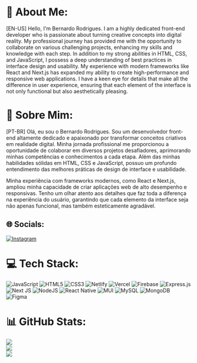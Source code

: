 # 💫 About Me:
[EN-US]
Hello, I'm Bernardo Rodrigues.
I am a highly dedicated front-end developer who is passionate about turning creative concepts into digital reality. My professional journey has provided me with the opportunity to collaborate on various challenging projects, enhancing my skills and knowledge with each step. In addition to my strong abilities in HTML, CSS, and JavaScript, I possess a deep understanding of best practices in interface design and usability.
My experience with modern frameworks like React and Next.js has expanded my ability to create high-performance and responsive web applications. I have a keen eye for details that make all the difference in user experience, ensuring that each element of the interface is not only functional but also aesthetically pleasing.

# 💫 Sobre Mim:
[PT-BR]
Olá, eu sou o Bernardo Rodrigues.
Sou um desenvolvedor front-end altamente dedicado e apaixonado por transformar conceitos criativos em realidade digital. Minha jornada profissional me proporcionou a oportunidade de colaborar em diversos projetos desafiadores, aprimorando minhas competências e conhecimentos a cada etapa. Além das minhas habilidades sólidas em HTML, CSS e JavaScript, possuo um profundo entendimento das melhores práticas de design de interface e usabilidade.

Minha experiência com frameworks modernos, como React e Next.js, ampliou minha capacidade de criar aplicações web de alto desempenho e responsivas. Tenho um olhar atento aos detalhes que faz toda a diferença na experiência do usuário, garantindo que cada elemento da interface seja não apenas funcional, mas também esteticamente agradável.



## 🌐 Socials:
[![Instagram](https://img.shields.io/badge/Instagram-%23E4405F.svg?logo=Instagram&logoColor=white)](https://instagram.com/brodrigues0ll) 

# 💻 Tech Stack:
![JavaScript](https://img.shields.io/badge/javascript-%23323330.svg?style=for-the-badge&logo=javascript&logoColor=%23F7DF1E) ![HTML5](https://img.shields.io/badge/html5-%23E34F26.svg?style=for-the-badge&logo=html5&logoColor=white) ![CSS3](https://img.shields.io/badge/css3-%231572B6.svg?style=for-the-badge&logo=css3&logoColor=white) ![Netlify](https://img.shields.io/badge/netlify-%23000000.svg?style=for-the-badge&logo=netlify&logoColor=#00C7B7) ![Vercel](https://img.shields.io/badge/vercel-%23000000.svg?style=for-the-badge&logo=vercel&logoColor=white) ![Firebase](https://img.shields.io/badge/firebase-%23039BE5.svg?style=for-the-badge&logo=firebase) ![Express.js](https://img.shields.io/badge/express.js-%23404d59.svg?style=for-the-badge&logo=express&logoColor=%2361DAFB) ![Next JS](https://img.shields.io/badge/Next-black?style=for-the-badge&logo=next.js&logoColor=white) ![NodeJS](https://img.shields.io/badge/node.js-6DA55F?style=for-the-badge&logo=node.js&logoColor=white) ![React Native](https://img.shields.io/badge/react_native-%2320232a.svg?style=for-the-badge&logo=react&logoColor=%2361DAFB) ![MUI](https://img.shields.io/badge/MUI-%230081CB.svg?style=for-the-badge&logo=material-ui&logoColor=white) ![MySQL](https://img.shields.io/badge/mysql-%2300f.svg?style=for-the-badge&logo=mysql&logoColor=white) ![MongoDB](https://img.shields.io/badge/MongoDB-%234ea94b.svg?style=for-the-badge&logo=mongodb&logoColor=white) 	![Figma](https://img.shields.io/badge/figma-%23F24E1E.svg?style=for-the-badge&logo=figma&logoColor=white)
# 📊 GitHub Stats:
![](https://github-readme-stats.vercel.app/api?username=brodrigues0ll&theme=gotham&hide_border=false&include_all_commits=true&count_private=true)<br/>
![](https://github-readme-streak-stats.herokuapp.com/?user=brodrigues0ll&theme=gotham&hide_border=false)<br/>
![](https://github-readme-stats.vercel.app/api/top-langs/?username=brodrigues0ll&theme=gotham&hide_border=false&include_all_commits=true&count_private=true&layout=compact)
